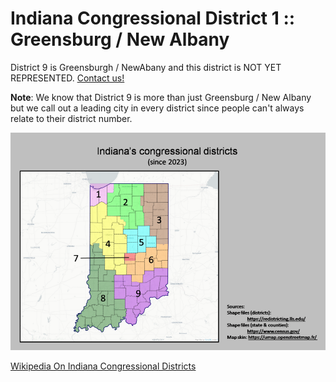 # Indiana Congressional District 1 :: Greensburg / New Albany

District 9 is Greensburgh / NewAbany and this district is NOT YET REPRESENTED.   [Contact us!](/contact.html)

**Note**: We know that District 9 is more than just Greensburg / New Albany but we call out a leading city in every district since people can't always relate to their district number.

![image](/images/districts.png)

[Wikipedia On Indiana Congressional Districts](https://en.wikipedia.org/wiki/Indiana%27s_congressional_districts)